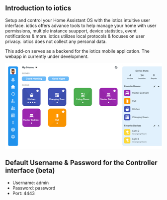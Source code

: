 ## Introduction to iotics

Setup and control your Home Assistant OS with the iotics intuitive user interface. iotics offers advance tools to help manage your home with user permissions, multiple instance suupport, device statistics, event notifications & more. iotics utilizes local protocols & focuses on user privacy. iotics does not collect any personal data.

This add-on serves as a backend for the iotics mobile application. The webapp in currently under development.

![iotics dashboard](https://github.com/iotics-live/iotics-Controller/blob/master/iotics/Images/screenshot.png?raw=true)

## Default Username & Password for the Controller interface (beta)
- Username: admin
- Password: password
- Port: 4443
